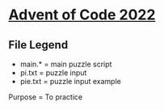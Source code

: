# [Advent of Code 2022](https://adventofcode.com/2022)

File Legend
------
* main.* = main puzzle script
* pi.txt = puzzle input
* pie.txt = puzzle input example

Purpose = To practice

